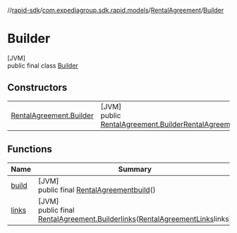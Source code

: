 //[rapid-sdk](../../../../index.md)/[com.expediagroup.sdk.rapid.models](../../index.md)/[RentalAgreement](../index.md)/[Builder](index.md)

# Builder

[JVM]\
public final class [Builder](index.md)

## Constructors

| | |
|---|---|
| [RentalAgreement.Builder](-rental-agreement.-builder.md) | [JVM]<br>public [RentalAgreement.Builder](index.md)[RentalAgreement.Builder](-rental-agreement.-builder.md)([RentalAgreementLinks](../../-rental-agreement-links/index.md)links) |

## Functions

| Name | Summary |
|---|---|
| [build](build.md) | [JVM]<br>public final [RentalAgreement](../index.md)[build](build.md)() |
| [links](links.md) | [JVM]<br>public final [RentalAgreement.Builder](index.md)[links](links.md)([RentalAgreementLinks](../../-rental-agreement-links/index.md)links) |
